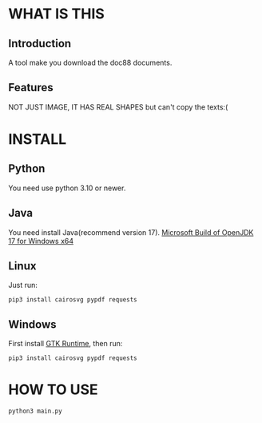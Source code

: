 # WHAT IS THIS
## Introduction
A tool make you download the doc88 documents.
## Features
NOT JUST IMAGE, IT HAS REAL SHAPES
but can't copy the texts:(

# INSTALL
## Python
You need use python 3.10 or newer.
## Java
You need install Java(recommend version 17).
[Microsoft Build of OpenJDK 17 for Windows x64](https://aka.ms/download-jdk/microsoft-jdk-17.0.14-windows-x64.msi)
## Linux
Just run:
```
pip3 install cairosvg pypdf requests
```
## Windows
First install [GTK Runtime](https://github.com/tschoonj/GTK-for-Windows-Runtime-Environment-Installer/releases), then run:
```
pip3 install cairosvg pypdf requests
```

# HOW TO USE
```
python3 main.py
```
